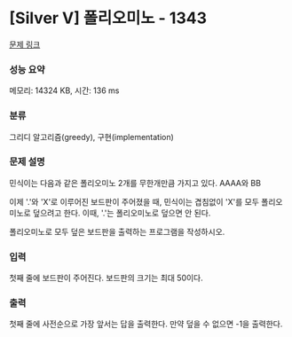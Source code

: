 # [Silver V] 폴리오미노 - 1343 

[문제 링크](https://www.acmicpc.net/problem/1343) 

### 성능 요약

메모리: 14324 KB, 시간: 136 ms

### 분류

그리디 알고리즘(greedy), 구현(implementation)

### 문제 설명

<p>민식이는 다음과 같은 폴리오미노 2개를 무한개만큼 가지고 있다. AAAA와 BB</p>

<p>이제 '.'와 'X'로 이루어진 보드판이 주어졌을 때, 민식이는 겹침없이 'X'를 모두 폴리오미노로 덮으려고 한다. 이때, '.'는 폴리오미노로 덮으면 안 된다.</p>

<p>폴리오미노로 모두 덮은 보드판을 출력하는 프로그램을 작성하시오.</p>

### 입력 

 <p>첫째 줄에 보드판이 주어진다. 보드판의 크기는 최대 50이다.</p>

### 출력 

 <p>첫째 줄에 사전순으로 가장 앞서는 답을 출력한다. 만약 덮을 수 없으면 -1을 출력한다.</p>

